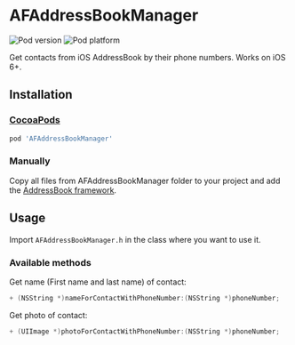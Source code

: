 AFAddressBookManager
====================
![Pod version](http://cocoapod-badges.herokuapp.com/v/AFAddressBookManager/badge.png)
![Pod platform](http://cocoapod-badges.herokuapp.com/p/AFAddressBookManager/badge.png)

Get contacts from iOS AddressBook by their phone numbers. Works on iOS 6+.

## Installation

### [CocoaPods](http://cocoapods.org)

```ruby
pod 'AFAddressBookManager'
```

### Manually

Copy all files from AFAddressBookManager folder to your project and add the [AddressBook framework](http://developer.apple.com/library/ios/#documentation/AddressBook/Reference/AddressBook_iPhoneOS_Framework/).

## Usage

Import `AFAddressBookManager.h` in the class where you want to use it.

### Available methods

Get name (First name and last name) of contact:
```objectivec
+ (NSString *)nameForContactWithPhoneNumber:(NSString *)phoneNumber;
```

Get photo of contact:
```objectivec 
+ (UIImage *)photoForContactWithPhoneNumber:(NSString *)phoneNumber;
```
